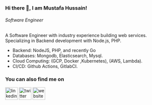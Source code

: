 ### Hi there 👋, I am Mustafa Hussain!
###### *Software Engineer*

A Software Engineer with industry experience building web services. Specializing in Backend development with Node.js, PHP. 

* Backend: NodeJS, PHP, and recently Go
* Databases: Mongodb, Elasticsearch, Mysql.
* Cloud Computing: (GCP, Docker ,Kubernetes), (AWS, Lambda).
* CI/CD: Github Actions, GitlabCI.


### You can also find me on
[<img src='https://cdn.jsdelivr.net/npm/simple-icons@3.0.1/icons/linkedin.svg' alt='linkedin' height='40'>](https://www.linkedin.com/in/mustafah15/) [<img src='https://cdn.jsdelivr.net/npm/simple-icons@3.0.1/icons/twitter.svg' alt='twitter' height='40'>](https://twitter.com/mhussain_net)  [<img src='https://cdn.jsdelivr.net/npm/simple-icons@3.0.1/icons/icloud.svg' alt='website' height='40'>](https://mhussain.codes)  
